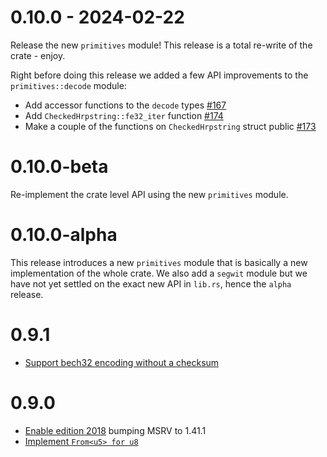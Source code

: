 # 0.10.0 - 2024-02-22

Release the new `primitives` module! This release is a total re-write of the crate - enjoy.

Right before doing this release we added a few API improvements to the `primitives::decode` module:

- Add accessor functions to the `decode` types [#167](https://github.com/rust-bitcoin/rust-bech32/pull/167)
- Add `CheckedHrpstring::fe32_iter` function [#174](https://github.com/rust-bitcoin/rust-bech32/pull/174)
- Make a couple of the functions on `CheckedHrpstring` struct public [#173](https://github.com/rust-bitcoin/rust-bech32/pull/173)

# 0.10.0-beta

Re-implement the crate level API using the new `primitives` module.

# 0.10.0-alpha

This release introduces a new `primitives` module that is basically a new implementation of the
whole crate. We also add a `segwit` module but we have not yet settled on the exact new API in
`lib.rs`, hence the `alpha` release.

# 0.9.1

<!-- Woops, added to the API in a point release -->
- [Support bech32 encoding without a checksum](https://github.com/rust-bitcoin/rust-bech32/pull/66)

# 0.9.0

- [Enable edition 2018](https://github.com/rust-bitcoin/rust-bech32/pull/57) bumping MSRV to 1.41.1
- [Implement `From<u5> for u8`](https://github.com/rust-bitcoin/rust-bech32/pull/58)
